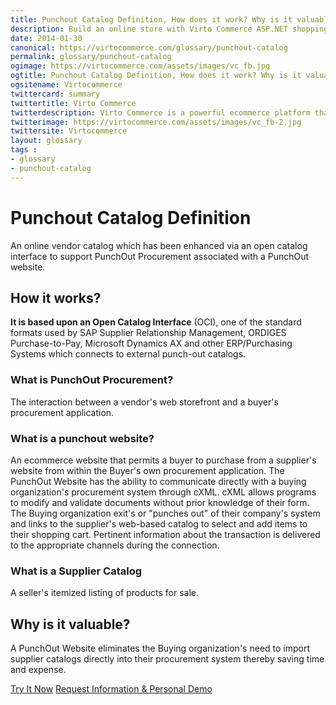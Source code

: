 ```yaml
---
title: Punchout Catalog Definition, How does it work? Why is it valuable? | Glossary Virto Commerce.
description: Build an online store with Virto Commerce ASP.NET shopping cart software. Benefit from an open source shopping cart software that has every feature you need.
date: 2014-01-30
canonical: https://virtocommerce.com/glossary/punchout-catalog
permalink: glossary/punchout-catalog
ogimage: https://virtocommerce.com/assets/images/vc_fb.jpg
ogtitle: Punchout Catalog Definition, How does it work? Why is it valuable? | Glossary Virto Commerce.
ogsitename: Virtocommerce
twittercard: summary
twittertitle: Virto Commerce
twitterdescription: Virto Commerce is a powerful ecommerce platform that includes everything you need to create an online store and sell online. Try it free with Free Community License
twitterimage: https://virtocommerce.com/assets/images/vc_fb-2.jpg
twittersite: Virtocommerce
layout: glossary
tags : 
- glossary
- punchout-catalog
---
```

<div class="business-cnt">
	<div class="head __cart">
		<h1 class="title">Punchout Catalog Definition</h1>
	</div>
	<p class="text">An online vendor catalog which has been enhanced via an open catalog interface to support PunchOut Procurement associated with a PunchOut website.</p>
	<h2 class="sub-title">How it works?</h2>
	<p class="text"><strong>It is based upon an Open Catalog Interface</strong> (OCI), one of the standard formats used by SAP Supplier Relationship Management, ORDIGES Purchase-to-Pay, Microsoft Dynamics AX and other ERP/Purchasing Systems which connects to external punch-out catalogs.</p>
	<h3 class="sub-title">What is PunchOut Procurement?</h3>
	<p class="text">The interaction between a vendor's web storefront and a buyer's procurement application.</p>
	<h3 class="sub-title">What is a punchout website?</h3>
	<p class="text">An  ecommerce website that permits a buyer to purchase from a supplier's website from within the Buyer's own procurement application. The PunchOut Website has the ability to communicate directly with a buying organization's procurement system through  cXML. cXML allows programs to modify and validate documents without prior knowledge of their form. The Buying organization exit's or "punches out" of their company's system and links to the supplier's web-based catalog to select and add items to their shopping cart. Pertinent information about the transaction is delivered to the appropriate channels during the connection.</p>
	<h3 class="sub-title">What is a Supplier Catalog</h3>
	<p class="text">A seller's itemized listing of products for sale.</p>
	<h2 class="sub-title">Why is it valuable?</h2>
	<p class="text">A PunchOut Website eliminates the Buying organization's need to import supplier catalogs directly into their procurement system thereby saving time and expense.</p>
	<div class="buttons">
		<a class="button fill" href="/try-now">Try It Now</a>
		<a class="button fill" href="/contact-us">Request Information & Personal Demo</a>
	</div>
</div>